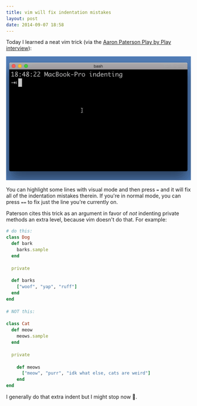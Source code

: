 ```yaml
---
title: vim will fix indentation mistakes
layout: post
date: 2014-09-07 18:58
---
```


Today I learned a neat vim trick (via the [Aaron Paterson Play by Play interview](http://beta.pluralsight.com/courses/play-by-play-aaron-patterson)):

![vim auto indent gif](/img/2014-09-07-vim-indentation.gif)

You can highlight some lines with visual mode and then press `=` and it will fix all of the indentation mistakes therein. If you're in normal mode, you can press `==` to fix just the line you're currently on.

Paterson cites this trick as an argument in favor of *not* indenting private methods an extra level, because vim doesn't do that. For example:

```ruby
# do this:
class Dog
  def bark
    barks.sample
  end

  private

  def barks
    ["woof", "yap", "ruff"]
  end
end

# NOT this:

class Cat
  def meow
    meows.sample
  end

  private

    def meows
      ["meow", "purr", "idk what else, cats are weird"]
    end
end
```

I generally do that extra indent but I might stop now :leaves:.

